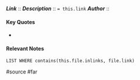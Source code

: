***Link***      :: 
***Description***      :: `= this.link`
***Author*** :: 

#### Key Quotes
* 

#### Relevant Notes
```dataview
LIST WHERE contains(this.file.inlinks, file.link)
```

#source #far